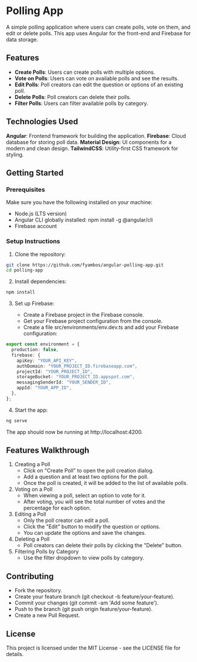 # Polling App
A simple polling application where users can create polls, vote on them, and edit or delete polls. This app uses Angular for the front-end and Firebase for data storage.

## Features
* **Create Polls**: Users can create polls with multiple options.
* **Vote on Polls**: Users can vote on available polls and see the results.
* **Edit Polls**: Poll creators can edit the question or options of an existing poll.
* **Delete Polls**: Poll creators can delete their polls.
* **Filter Polls**: Users can filter available polls by category.
## Technologies Used
**Angular**: Frontend framework for building the application.
**Firebase**: Cloud database for storing poll data.
**Material Design**: UI components for a modern and clean design.
**TailwindCSS**: Utility-first CSS framework for styling.
## Getting Started
### Prerequisites
Make sure you have the following installed on your machine:

* Node.js (LTS version)
* Angular CLI globally installed: npm install -g @angular/cli
* Firebase account
### Setup Instructions
1. Clone the repository:

```bash
git clone https://github.com/fyambos/angular-polling-app.git
cd polling-app
```
2. Install dependencies:

```bash
npm install
```
3. Set up Firebase:

    * Create a Firebase project in the Firebase console.
    * Get your Firebase project configuration from the console.
    * Create a file src/environments/env.dev.ts and add your Firebase configuration:
```typescript
export const environment = {
  production: false,
  firebase: {
    apiKey: "YOUR_API_KEY",
    authDomain: "YOUR_PROJECT_ID.firebaseapp.com",
    projectId: "YOUR_PROJECT_ID",
    storageBucket: "YOUR_PROJECT_ID.appspot.com",
    messagingSenderId: "YOUR_SENDER_ID",
    appId: "YOUR_APP_ID",
  },
};
```
4. Start the app:

```bash
ng serve
```
The app should now be running at http://localhost:4200.

## Features Walkthrough
1. Creating a Poll
    * Click on "Create Poll" to open the poll creation dialog.
    * Add a question and at least two options for the poll.
    * Once the poll is created, it will be added to the list of available polls.
2. Voting on a Poll
    * When viewing a poll, select an option to vote for it.
    * After voting, you will see the total number of votes and the percentage for each option.
3. Editing a Poll
    * Only the poll creator can edit a poll.
    * Click the "Edit" button to modify the question or options.
    * You can update the options and save the changes.
4. Deleting a Poll
    * Poll creators can delete their polls by clicking the "Delete" button.
5. Filtering Polls by Category
    * Use the filter dropdown to view polls by category.

## Contributing
* Fork the repository.
* Create your feature branch (git checkout -b feature/your-feature).
* Commit your changes (git commit -am 'Add some feature').
* Push to the branch (git push origin feature/your-feature).
* Create a new Pull Request.

## License
This project is licensed under the MIT License - see the LICENSE file for details.
